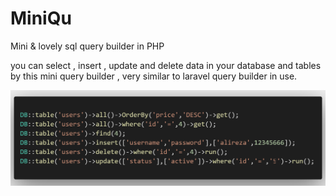# MiniQu
Mini &amp; lovely sql query builder in PHP

you can select , insert , update and delete data in your database and tables by this mini query builder , very similar to laravel query builder in use.


![helper](https://github.com/Mirtooni/MiniQu/blob/main/helper.png?raw=true)

